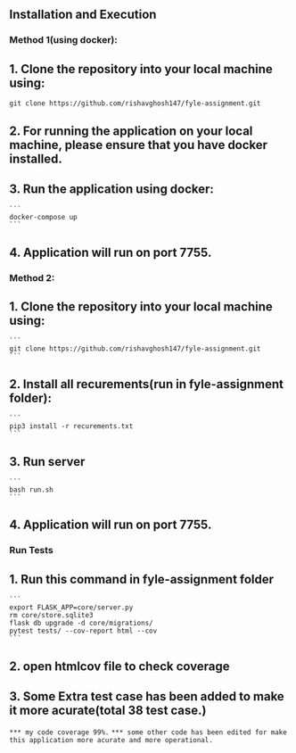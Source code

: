 ## Installation and Execution

### Method 1(using docker):
    
## 1. Clone the repository into your local machine using:

   ```
   git clone https://github.com/rishavghosh147/fyle-assignment.git
   ```
## 2. For running the application on your local machine, please ensure that you have docker installed.
## 3. Run the application using docker:

    ```
    docker-compose up
    ```

## 4. Application will run on port 7755.

### Method 2:

## 1. Clone the repository into your local machine using:

    ```
    git clone https://github.com/rishavghosh147/fyle-assignment.git
    ```

## 2. Install all recurements(run in fyle-assignment folder):

    ```
    pip3 install -r recurements.txt
    ```

## 3. Run server

    ```
    bash run.sh
    ```

## 4. Application will run on port 7755.

### Run Tests

## 1. Run this command in fyle-assignment folder

    ```
    export FLASK_APP=core/server.py
    rm core/store.sqlite3
    flask db upgrade -d core/migrations/
    pytest tests/ --cov-report html --cov
    ```
## 2. open htmlcov file to check coverage
## 3. Some Extra test case has been added to make it more acurate(total 38 test case.)

``
*** my code coverage 99%.
``
``
*** some other code has been edited for make this application more acurate and more operational.
``
